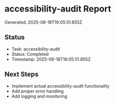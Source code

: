 # accessibility-audit Report

Generated: 2025-08-18T16:05:51.855Z

## Status
- Task: accessibility-audit
- Status: Completed
- Timestamp: 2025-08-18T16:05:51.855Z

## Next Steps
- Implement actual accessibility-audit functionality
- Add proper error handling
- Add logging and monitoring
